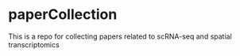 # paperCollection
This is a repo for collecting papers related to scRNA-seq and spatial transcriptomics

